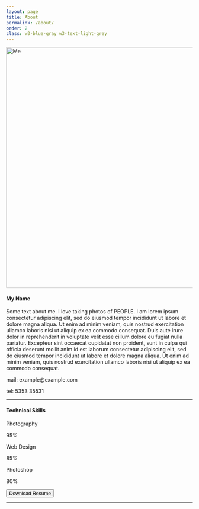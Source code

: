 ```yaml
---
layout: page
title: About
permalink: /about/
order: 2
class: w3-blue-gray w3-text-light-grey
---
```


<!-- About section -->
<img src="/w3images/avatar_hat.jpg" alt="Me" class="w3-image w3-padding-32" width="600" height="650">
<div class="w3-content w3-justify" style="max-width:600px">
	<h4>My Name</h4>
	<p>Some text about me. I love taking photos of PEOPLE. I am lorem ipsum consectetur adipiscing elit, sed do eiusmod tempor incididunt ut labore et dolore magna aliqua. Ut enim ad minim veniam, quis nostrud exercitation ullamco laboris nisi ut aliquip ex ea commodo consequat. Duis aute irure
	dolor in reprehenderit in voluptate velit esse cillum dolore eu fugiat nulla pariatur. Excepteur sint occaecat cupidatat non proident, sunt in culpa qui officia deserunt mollit anim id est laborum consectetur adipiscing elit, sed do eiusmod tempor
	incididunt ut labore et dolore magna aliqua. Ut enim ad minim veniam, quis nostrud exercitation ullamco laboris nisi ut aliquip ex ea commodo consequat.
	</p>
	<p>mail: example@example.com</p>
	<p>tel: 5353 35531</p>
	<hr class="w3-opacity">
	<h4 class="w3-padding-16">Technical Skills</h4>
	<p class="w3-wide">Photography</p>
	<div class="w3-white">
	<div class="w3-container w3-padding-small w3-center w3-grey" style="width:95%">95%</div>
	</div>
	<p class="w3-wide">Web Design</p>
	<div class="w3-white">
	<div class="w3-container w3-padding-small w3-center w3-grey" style="width:85%">85%</div>
	</div>
	<p class="w3-wide">Photoshop</p>
	<div class="w3-white">
	<div class="w3-container w3-padding-small w3-center w3-grey" style="width:80%">80%</div>
	</div>
	<p><button class="w3-button w3-light-grey w3-padding-large w3-margin-top w3-margin-bottom">Download Resume</button></p>
	<hr class="w3-opacity">
</div>